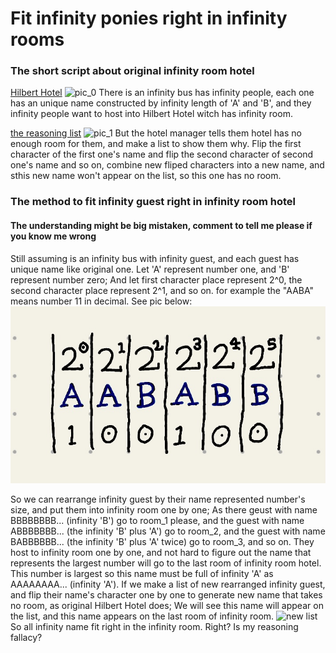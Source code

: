 # Fit infinity ponies right in infinity rooms
### The short script about original infinity room hotel
[Hilbert Hotel](https://player.odycdn.com/api/v4/streams/free/pic_0/9e167c177f08531493c5c22d42aa6f336baa96b4/dfb2e8)
![pic_0](https://player.odycdn.com/api/v4/streams/free/pic_0/9e167c177f08531493c5c22d42aa6f336baa96b4/dfb2e8)
There is an infinity bus has infinity people, each one has an unique name constructed by infinity length of 'A' and 'B', and they infinity people want to host into Hilbert Hotel witch has infinity room.

[the reasoning list](https://player.odycdn.com/api/v4/streams/free/pic_1/1870697a27c3cc7ee58ec7799e9a669771c2e400/9ce3ef)
![pic_1](https://player.odycdn.com/api/v4/streams/free/pic_1/1870697a27c3cc7ee58ec7799e9a669771c2e400/9ce3ef)
But the hotel manager tells them hotel has no enough room for them, and make a list to show them why. Flip the first character of the first one's name and flip the second character of second one's name and so on, combine new fliped characters into a new name, and sthis new name won't appear on the list, so this one has no room.

### The method to fit infinity guest right in infinity room hotel
#### The understanding might be big mistaken, comment to tell me please if you know me wrong
Still assuming is an infinity bus with infinity guest, and each guest has unique name like original one. Let 'A' represent number one, and 'B' represent number zero; And let first character place represent 2^0, the second character place represent 2^1, and so on. for example the "AABA" means number 11 in decimal. See pic below:
![pic_e](https://raw.githubusercontent.com/Princess-Sunset-Shimmer/fit_infinity_ponies_right_in_infinity_rooms/main/pic_e.jpeg)

So we can rearrange infinity guest by their name represented number's size, and put them into infinity room one by one; As there geust with name BBBBBBBB... (infinity 'B') go to room_1 please, and the guest with name ABBBBBBB... (the infinity 'B' plus 'A') go to room_2, and the guest with name BABBBBBB... (the infinity 'B' plus 'A' twice) go to room_3, and so on. They host to infinity room one by one, and not hard to figure out the name that represents the largest number will go to the last room of infinity room hotel. This number is largest so this name must be full of infinity 'A' as AAAAAAAA... (infinity 'A'). If we make a list of new rearranged infinity guest, and flip their name's character one by one to generate new name that takes no room, as original Hilbert Hotel does; We will see this name will appear on the list, and this name appears on the last room of infinity room.
![new list](https://player.odycdn.com/api/v4/streams/free/pic_2/e962fa3adaa1c3d447042814d4e17a665ecf9e68/02c5c6)
So all infinity name fit right in the infinity room. Right? Is my reasoning fallacy?
